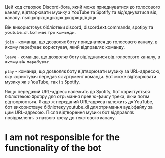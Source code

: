 Цей код створює Discord-бота, який може приєднуватися до голосового каналу, відтворювати музику з YouTube та Spotify та від'єднуватися від каналу. пыпцрпркцрцркцркцркцркццпцпцк

Він використовує бібліотеки discord, discord.ext.commands, spotipy та youtube_dl. 
Бот має три команди:

`join` - команда, що дозволяє боту приєднатися до голосового каналу, в якому перебуває користувач, який відправляє команду.

`leave` - команда, що дозволяє боту від'єднатися від голосового каналу, в якому він перебуває.

`play` - команда, що дозволяє боту відтворювати музику за URL-адресою, яку користувач передає як аргумент команди. Бот може відтворювати музику як з YouTube, так і з Spotify. 

Якщо переданий URL-адреса належить до Spotify, бот користується бібліотекою Spotipy для отримання прев'ю-файлу трека, який потім відтворюється. Якщо ж переданий URL-адреса належить до YouTube, бот використовує бібліотеку youtube_dl для отримання аудіофайлу за цим URL-адресою. Після відтворення музики бот відправляє повідомлення з назвою треку до текстового каналу.

# I am not responsible for the functionality of the bot
